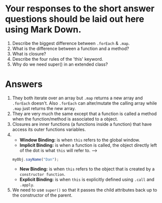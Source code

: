 # Your responses to the short answer questions should be laid out here using Mark Down.

1.  Describe the biggest difference between `.forEach` & `.map`.
2.  What is the difference between a function and a method?
3.  What is closure?
4.  Describe the four rules of the 'this' keyword.
5.  Why do we need super() in an extended class?

# Answers

1.  They both iterate over an array but `.map` returns a new array and `.forEach` doesn't. Also `.forEach` can alter/mutate the calling array while `.map` just returns the new array.
2.  They are very much the same except that a function is called a method when the function/method is associated to a object.
3.  Closures are inner functions (a functions inside a function) that have access its outer functions variables.
4.  * **Window Binding:** is when `this` refers to the global window.
    * **Implicit Binding:** is when a function is called, the object directly left of the dot is what `this` will refer to. -->
    ```javascript
    myObj.sayName("Dan");
    ```
    * **New Binding:** is when `this` refers to the object that is created by a `constructor function`.
    * **Explicit Binding:** is when `this` is explicitly defined using `.call` and `.apply`.
5.  We need to use `super()` so that it passes the child attributes back up to the constructor of the parent.

